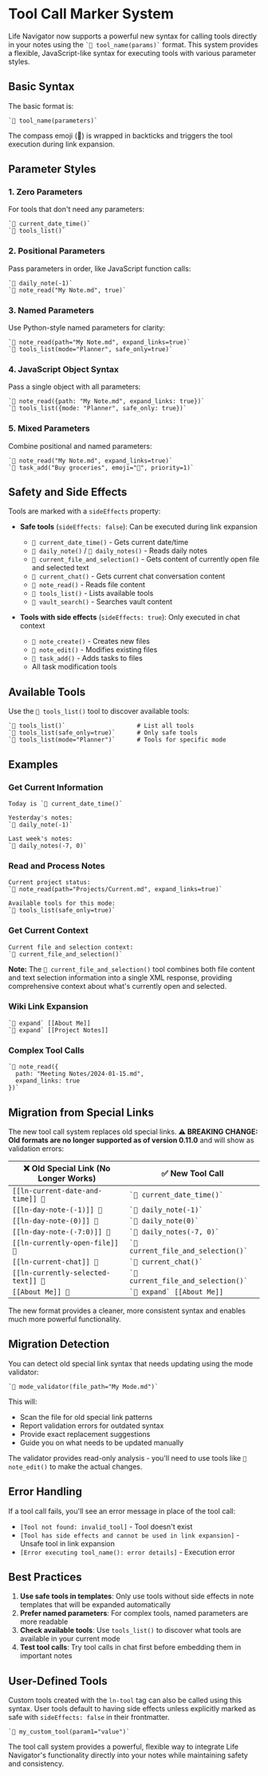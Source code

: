 # Tool Call Marker System

Life Navigator now supports a powerful new syntax for calling tools directly in your notes using the `` `🧭 tool_name(params)` `` format. This system provides a flexible, JavaScript-like syntax for executing tools with various parameter styles.

## Basic Syntax

The basic format is:
```
`🧭 tool_name(parameters)`
```

The compass emoji (🧭) is wrapped in backticks and triggers the tool execution during link expansion.

## Parameter Styles

### 1. Zero Parameters
For tools that don't need any parameters:
```
`🧭 current_date_time()`
`🧭 tools_list()`
```

### 2. Positional Parameters
Pass parameters in order, like JavaScript function calls:
```
`🧭 daily_note(-1)`
`🧭 note_read("My Note.md", true)`
```

### 3. Named Parameters
Use Python-style named parameters for clarity:
```
`🧭 note_read(path="My Note.md", expand_links=true)`
`🧭 tools_list(mode="Planner", safe_only=true)`
```

### 4. JavaScript Object Syntax
Pass a single object with all parameters:
```
`🧭 note_read({path: "My Note.md", expand_links: true})`
`🧭 tools_list({mode: "Planner", safe_only: true})`
```

### 5. Mixed Parameters
Combine positional and named parameters:
```
`🧭 note_read("My Note.md", expand_links=true)`
`🧭 task_add("Buy groceries", emoji="🛒", priority=1)`
```

## Safety and Side Effects

Tools are marked with a `sideEffects` property:

- **Safe tools** (`sideEffects: false`): Can be executed during link expansion
  - `🧭 current_date_time()` - Gets current date/time
  - `🧭 daily_note()` / `🧭 daily_notes()` - Reads daily notes
  - `🧭 current_file_and_selection()` - Gets content of currently open file and selected text
  - `🧭 current_chat()` - Gets current chat conversation content
  - `🧭 note_read()` - Reads file content
  - `🧭 tools_list()` - Lists available tools
  - `🧭 vault_search()` - Searches vault content

- **Tools with side effects** (`sideEffects: true`): Only executed in chat context
  - `🧭 note_create()` - Creates new files
  - `🧭 note_edit()` - Modifies existing files
  - `🧭 task_add()` - Adds tasks to files
  - All task modification tools

## Available Tools

Use the `🧭 tools_list()` tool to discover available tools:

```
`🧭 tools_list()`                    # List all tools
`🧭 tools_list(safe_only=true)`      # Only safe tools
`🧭 tools_list(mode="Planner")`      # Tools for specific mode
```

## Examples

### Get Current Information
```
Today is `🧭 current_date_time()`

Yesterday's notes:
`🧭 daily_note(-1)`

Last week's notes:
`🧭 daily_notes(-7, 0)`
```

### Read and Process Notes
```
Current project status:
`🧭 note_read(path="Projects/Current.md", expand_links=true)`

Available tools for this mode:
`🧭 tools_list(safe_only=true)`
```

### Get Current Context
```
Current file and selection context:
`🧭 current_file_and_selection()`
```

**Note:** The `🧭 current_file_and_selection()` tool combines both file content and text selection information into a single XML response, providing comprehensive context about what's currently open and selected.

### Wiki Link Expansion
```
`🧭 expand` [[About Me]]
`🧭 expand` [[Project Notes]]
```

### Complex Tool Calls
```
`🧭 note_read({
  path: "Meeting Notes/2024-01-15.md",
  expand_links: true
})`
```

## Migration from Special Links

The new tool call system replaces old special links. **⚠️ BREAKING CHANGE: Old formats are no longer supported as of version 0.11.0** and will show as validation errors:

| ❌ Old Special Link (No Longer Works) | ✅ New Tool Call |
|---------------------------------------|------------------|
| `[[ln-current-date-and-time]] 🧭` | `` `🧭 current_date_time()` `` |
| `[[ln-day-note-(-1)]] 🧭` | `` `🧭 daily_note(-1)` `` |
| `[[ln-day-note-(0)]] 🧭` | `` `🧭 daily_note(0)` `` |
| `[[ln-day-note-(-7:0)]] 🧭` | `` `🧭 daily_notes(-7, 0)` `` |
| `[[ln-currently-open-file]] 🧭` | `` `🧭 current_file_and_selection()` `` |
| `[[ln-current-chat]] 🧭` | `` `🧭 current_chat()` `` |
| `[[ln-currently-selected-text]] 🧭` | `` `🧭 current_file_and_selection()` `` |
| `[[About Me]] 🧭` | `` `🧭 expand` [[About Me]] `` |

The new format provides a cleaner, more consistent syntax and enables much more powerful functionality.

## Migration Detection

You can detect old special link syntax that needs updating using the mode validator:

```
`🧭 mode_validator(file_path="My Mode.md")`
```

This will:
- Scan the file for old special link patterns
- Report validation errors for outdated syntax
- Provide exact replacement suggestions
- Guide you on what needs to be updated manually

The validator provides read-only analysis - you'll need to use tools like `🧭 note_edit()` to make the actual changes.

## Error Handling

If a tool call fails, you'll see an error message in place of the tool call:
- `[Tool not found: invalid_tool]` - Tool doesn't exist
- `[Tool has side effects and cannot be used in link expansion]` - Unsafe tool in link expansion
- `[Error executing tool_name(): error details]` - Execution error

## Best Practices

1. **Use safe tools in templates**: Only use tools without side effects in note templates that will be expanded automatically
2. **Prefer named parameters**: For complex tools, named parameters are more readable
3. **Check available tools**: Use `tools_list()` to discover what tools are available in your current mode
4. **Test tool calls**: Try tool calls in chat first before embedding them in important notes

## User-Defined Tools

Custom tools created with the `ln-tool` tag can also be called using this syntax. User tools default to having side effects unless explicitly marked as safe with `sideEffects: false` in their frontmatter.

```
`🧭 my_custom_tool(param1="value")`
```

The tool call system provides a powerful, flexible way to integrate Life Navigator's functionality directly into your notes while maintaining safety and consistency. 